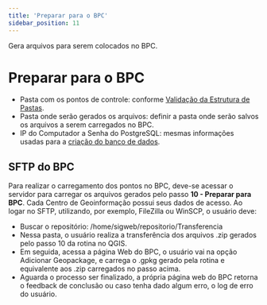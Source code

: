 ```yaml
---
title: 'Preparar para o BPC'
sidebar_position: 11
---
```


Gera arquivos para serem colocados no BPC.

# Preparar para o BPC

* Pasta com os pontos de controle: conforme [Validação da Estrutura de Pastas](/guia_pto_controle/validar_estrutura_pastas.md).
* Pasta onde serão gerados os arquivos: definir a pasta onde serão salvos os arquivos a serem carregados no BPC.
* IP do Computador a Senha do PostgreSQL: mesmas informações usadas para a [criação do banco de dados](/guia_pto_controle/criar_banco_dados.md).

## SFTP do BPC

Para realizar o carregamento dos pontos no BPC, deve-se acessar o servidor para carregar os arquivos gerados pelo passo **10 - Preparar para BPC**. Cada Centro de Geoinformação possui seus dados de acesso. Ao logar no SFTP, utilizando, por exemplo, FileZilla ou WinSCP, o usuário deve:
* Buscar o repositório: /home/sigweb/repositorio/Transferencia
* Nessa pasta, o usuário realiza a transferência dos arquivos .zip gerados pelo passo 10 da rotina no QGIS.
* Em seguida, acessa a página Web do BPC, o usuário vai na opção Adicionar Geopackage, e carrega o .gpkg gerado pela rotina e equivalente aos .zip carregados no passo acima.
* Aguarda o processo ser finalizado, a própria página web do BPC retorna o feedback de conclusão ou caso tenha dado algum erro, o log de erro do usuário.
